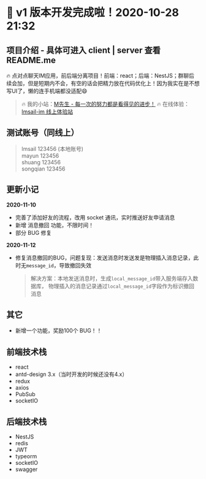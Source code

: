 # 🎉 v1 版本开发完成啦！2020-10-28 21:32

## 项目介绍 - 具体可进入 client | server 查看 README.me
🔥 点对点聊天IM应用，前后端分离项目！前端：react；后端：NestJS；群聊后续会加，但是短期内不会，有空的话会把精力放在代码优化上！因为我实在是不想写UI了，懒的连手机端都没适配😄

> 🔥 我的小站：[M先生 - 每一次的努力都是看得见的进步！](http://www.lmsail.com)
> 🔥 在线体验：[lmsail-im 线上体验站](http://react-im.lmsail.com)

## 测试账号（同线上）

> lmsail 123456 (本地账号)  
> mayun  123456   
> shuang 123456  
> songqian 123456

## 更新小记 

**2020-11-10**

- 完善了添加好友的流程，改用 socket 通讯，实时推送好友申请消息
- 新增 消息撤回 功能，不限时间！
- 部分 BUG 修复

**2020-11-12**

- 修复消息撤回的BUG，问题复现：发送消息时发送发是物理插入消息记录，此时无`message_id`，导致撤回失效

    > 解决方案：本地发送消息时，生成`local_message_id`带入服务端存入数据库，
    > 物理插入的消息记录通过`local_message_id`字段作为标识撤回消息

## 其它

- 新增一个功能，奖励100个 BUG！！

## 前端技术栈

- react
- antd-design 3.x（当时开发的时候还没有4.x）
- redux
- axios
- PubSub
- socketIO

## 后端技术栈

- NestJS
- redis
- JWT
- typeorm
- socketIO
- swagger
